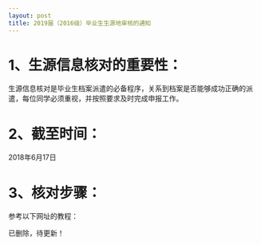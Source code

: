 ```yaml
---
layout: post
title: 2019届（2016级）毕业生生源地审核的通知
---
```


# 1、生源信息核对的重要性：    
生源信息核对是毕业生档案派遣的必备程序，关系到档案是否能够成功正确的派遣，每位同学必须重视，并按照要求及时完成申报工作。

<!--more-->

# 2、截至时间：    
2018年6月17日

# 3、核对步骤：    

参考以下网址的教程：

已删除，待更新！
